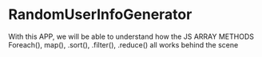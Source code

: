 # RandomUserInfoGenerator
With this APP, we will be able to understand  how the JS ARRAY METHODS Foreach(), map(), .sort(), .filter(), .reduce() all works behind the scene